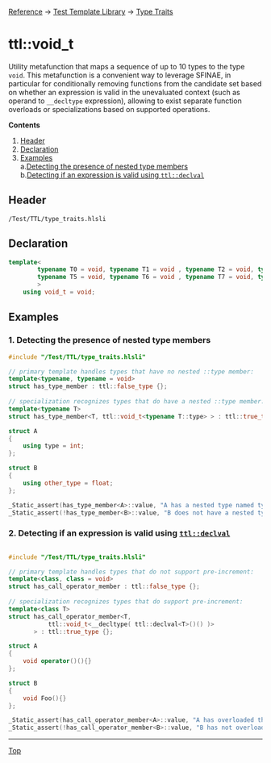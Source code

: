 [Reference](../../ShaderTestFramework.md) -> [Test Template Library](../TTL.md) -> [Type Traits](./TypeTraitsHeader.md)

# ttl::void_t

Utility metafunction that maps a sequence of up to 10 types to the type `void`. This metafunction is a convenient way to leverage SFINAE, in particular for conditionally removing functions from the candidate set based on whether an expression is valid in the unevaluated context (such as operand to `__decltype` expression), allowing to exist separate function overloads or specializations based on supported operations.

**Contents**
1. [Header](#header)
2. [Declaration](#declaration)
3. [Examples](#examples)<br>
a.[Detecting the presence of nested type members](#1-detecting-the-presence-of-nested-type-members)<br>
b.[Detecting if an expression is valid using `ttl::declval`](#2-detecting-if-an-expression-is-valid-using-ttldeclval)

## Header

`/Test/TTL/type_traits.hlsli`

## Declaration

```c++
template<
        typename T0 = void, typename T1 = void , typename T2 = void, typename T3 = void, typename T4 = void,
        typename T5 = void, typename T6 = void , typename T7 = void, typename T8 = void, typename T9 = void
        >
    using void_t = void;
```

## Examples

### 1. Detecting the presence of nested type members

```c++
#include "/Test/TTL/type_traits.hlsli"

// primary template handles types that have no nested ::type member:
template<typename, typename = void>
struct has_type_member : ttl::false_type {};
 
// specialization recognizes types that do have a nested ::type member:
template<typename T>
struct has_type_member<T, ttl::void_t<typename T::type> > : ttl::true_type {};

struct A
{
    using type = int;
};

struct B
{
    using other_type = float;
};

_Static_assert(has_type_member<A>::value, "A has a nested type named type so this will be true");
_Static_assert(!has_type_member<B>::value, "B does not have a nested type named type so this will be false");

```

### 2. Detecting if an expression is valid using [`ttl::declval`](./DeclVal.md)

```c++

#include "/Test/TTL/type_traits.hlsli"

// primary template handles types that do not support pre-increment:
template<class, class = void>
struct has_call_operator_member : ttl::false_type {};
 
// specialization recognizes types that do support pre-increment:
template<class T>
struct has_call_operator_member<T,
           ttl::void_t<__decltype( ttl::declval<T>()() )>
       > : ttl::true_type {};

struct A
{
    void operator()(){}
};

struct B
{
    void Foo(){}
};

_Static_assert(has_call_operator_member<A>::value, "A has overloaded the call operator so this will be true");
_Static_assert(!has_call_operator_member<B>::value, "B has not overloaded the call operator so this will be false");

```
---

[Top](#ttlvoid_t)